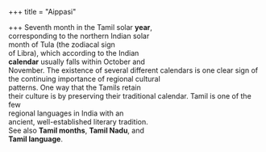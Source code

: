 +++
title = "Aippasi"

+++
Seventh month in the Tamil solar **year**,  
corresponding to the northern Indian solar  
month of Tula (the zodiacal sign  
of Libra), which according to the Indian  
**calendar** usually falls within October and  
November. The existence of several different calendars is one clear sign of the continuing importance of regional cultural  
patterns. One way that the Tamils retain  
their culture is by preserving their traditional calendar. Tamil is one of the few  
regional languages in India with an  
ancient, well-established literary tradition.  
See also **Tamil months**, **Tamil Nadu**, and  
**Tamil language**.